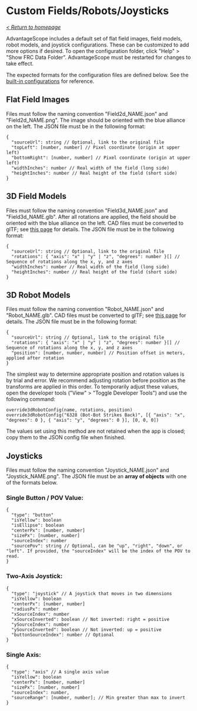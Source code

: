 # Custom Fields/Robots/Joysticks

_[< Return to homepage](/docs/INDEX.md)_

AdvantageScope includes a default set of flat field images, field models, robot models, and joystick configurations. These can be customized to add more options if desired. To open the configuration folder, click "Help" > "Show FRC Data Folder". AdvantageScope must be restarted for changes to take effect.

The expected formats for the configuration files are defined below. See the [built-in configurations](https://github.com/Mechanical-Advantage/AdvantageScope/tree/main/frcData) for reference.

## Flat Field Images

Files must follow the naming convention "Field2d_NAME.json" and "Field2d_NAME.png". The image should be oriented with the blue alliance on the left. The JSON file must be in the following format:

```
{
  "sourceUrl": string // Optional, link to the original file
  "topLeft": [number, number] // Pixel coordinate (origin at upper left)
  "bottomRight": [number, number] // Pixel coordinate (origin at upper left)
  "widthInches": number // Real width of the field (long side)
  "heightInches": number // Real height of the field (short side)
}
```

## 3D Field Models

Files must follow the naming convention "Field3d_NAME.json" and "Field3d_NAME.glb". After all rotations are applied, the field should be oriented with the blue alliance on the left. CAD files must be converted to glTF; see [this page](/docs/GLTF-CONVERT.md) for details. The JSON file must be in the following format:

```
{
  "sourceUrl": string // Optional, link to the original file
  "rotations": { "axis": "x" | "y" | "z", "degrees": number }[] // Sequence of rotations along the x, y, and z axes
  "widthInches": number // Real width of the field (long side)
  "heightInches": number // Real height of the field (short side)
}
```

## 3D Robot Models

Files must follow the naming convention "Robot_NAME.json" and "Robot_NAME.glb". CAD files must be converted to glTF; see [this page](/docs/GLTF-CONVERT.md) for details. The JSON file must be in the following format:

```
{
  "sourceUrl": string // Optional, link to the original file
  "rotations": { "axis": "x" | "y" | "z", "degrees": number }[] // Sequence of rotations along the x, y, and z axes
  "position": [number, number, number] // Position offset in meters, applied after rotation
}
```

The simplest way to determine appropriate position and rotation values is by trial and error. We recommend adjusting rotation before position as the transforms are applied in this order. To temporarily adjust these values, open the developer tools ("View" > "Toggle Developer Tools") and use the following command:

```
override3dRobotConfig(name, rotations, position)
override3dRobotConfig("6328 (Bot-Bot Strikes Back)", [{ "axis": "x", "degrees": 0 }, { "axis": "y", "degrees": 0 }], [0, 0, 0])
```

The values set using this method are not retained when the app is closed; copy them to the JSON config file when finished.

## Joysticks

Files must follow the naming convention "Joystick_NAME.json" and "Joystick_NAME.png". The JSON file must be an **array of objects** with one of the formats below.

### Single Button / POV Value:

```
{
  "type": "button"
  "isYellow": boolean
  "isEllipse": boolean
  "centerPx": [number, number]
  "sizePx": [number, number]
  "sourceIndex": number
  "sourcePov": string // Optional, can be "up", "right", "down", or "left". If provided, the "sourceIndex" will be the index of the POV to read.
}
```

### Two-Axis Joystick:

```
{
  "type": "joystick" // A joystick that moves in two dimensions
  "isYellow": boolean
  "centerPx": [number, number]
  "radiusPx": number
  "xSourceIndex": number
  "xSourceInverted": boolean // Not inverted: right = positive
  "ySourceIndex": number
  "ySourceInverted": boolean // Not inverted: up = positive
  "buttonSourceIndex": number // Optional
}
```

### Single Axis:

```
{
  "type": "axis" // A single axis value
  "isYellow": boolean
  "centerPx": [number, number]
  "sizePx": [number, number]
  "sourceIndex": number,
  "sourceRange": [number, number]; // Min greater than max to invert
}
```
